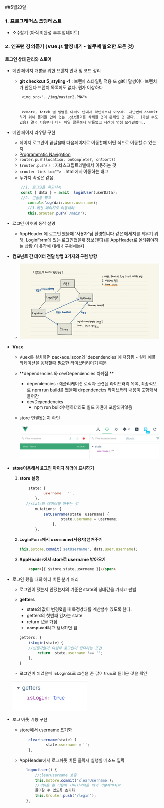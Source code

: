 ##5월20일
### 1. 프로그래머스 코딩테스트

 - 소수찾기 (아직 미완성 추후 업데이트)

### 2. 인프런 강의듣기 (Vue.js 끝장내기 - 실무에 필요한 모든 것)
#### 로그인 상태 관리와 스토어
 - 메인 페이지 개발을 위한 브랜치 안내 및 코드 정리
	 - **git checkout 5_styling -f**  : 브랜치 스타일링 적용
			또 git이 말썽이다 브랜치가 안된다 
			브랜치 목록에도 없다. 뭔가 이상하다
      
			<img src="../img/master2.PNG">
      
      
			remote, fetch 별 방법을 다써도 안돼서 확인해보니 아무래도 지난번에 commit하기 위해 폴더들 안에 있는 .git폴더를 삭제한 것이 문제인 것 같다.. (아닐 수도 있음) 결국 처음부터 다시 파일 클론해서 만들었고 시간이 엄청 오래걸렸다.. 

 - 메인 페이지 라우팅 구현
	 - 페이지 로그인이 끝날을때 다음페이지로 이동할때 어떤 식으로 이동할 수 있는지
	 - [Programmatic Navigation](https://router.vuejs.org/guide/essentials/navigation.html#programmatic-navigation)  
	 - `router.push(location, onComplete?, onAbort?)` 
	 - ```$router.push() ```: 자바스크립트레벨에서 이동하는 것
	 - ```<router-link to=""> ``` :html에서 이동하는 태그 
	 - 두가지 속성은 같음.
   
	 ```javascript
		 //1. 로그인을 하고나서
		 const { data } = await  loginUser(userData); 
		 //2. 콘솔을 찍고			
			console.log(data.user.username); 
			//3.메인 페이지로 이동해라
			this.$router.push('/main');	
	 ```
	
 - 로그인 이후의 동작 설명
	
	 - AppHeader 에 로그인 했을때 '사용자'님 환영합니다 같은 메세지를 띄우기 위해, LoginForm에 있는 로그인했을때 정보(결과)를 AppHeader로 올려줘야하는 상황.이 동작에 대해서 구현해본다.

 - **컴포넌트 간 데이터 전달 방법 3가지와 구현 방향**
	 - <img src="../img/vuex2.jpg">
   
 - **Vuex**
	 - Vuex를 설치하면 package.jscon의 'dependencies'에 저장됨 - 실제 애플리케이션을 동작할때 필요한 라이브러리이기 때문
   
	 - **dependencies 와 devDependencies 차이점 **
		 - dependencies : 애플리케이션 로직과 관련된 라이브러리 목록, 최종적으로 npm run build를 했을때 dependencies 라이브러리 내용이 포함돼서 들어감
		 - devDependencies 
			 - npm run build수행하더라도 빌드 자원에 포함되지않음
       
	 - store 연결됐는지 확인
   
		 <img src = "../img/store연결확인.PNG">
     
		 
 -  **store이용해서 로그인 아이디 헤더에 표시하기**
	 1. **store 설정**
		 ```javascript
			 state: {
					username:  '',
				},
			//state의 데이터를 바꾸는 것
				mutations: {
					setUsername(state, username) {
							state.username = username;
						},
				},
		```
	2. **LoginForm에서 username(사용자)넘겨주기**
		```javascript
		this.$store.commit('setUsername', data.user.username);
		```
	3.  **AppHeader에서 store로 username 받아오기**
		```html
			<span>{{ $store.state.username }}</span>
		```
 - 로그인 했을 때의 헤더 버튼 분기 처리
	 - 로그인이 됐는지 안됐는지의 기준은 state의 상태값을 가지고 판별
	 - **getters**
		 - state의 값이 변경됐을때 특정상태를 계산할수 있도록 한다.
		 - getters의 첫번째 인자는 state
		 - return 값을 가짐
		 - computed라고 생각하면 됨 
		```javascript
		getters: {
			isLogin(state) {
			//빈문자열이 아닐때 로그인이 됐다라는 조건
				return  state.username !== '';
			},
		}
		```
    
	 - 로그인이 되었을때 isLogin으로 조건을 준 값이 true로 들어온 것을 확인
   
	<img src="../img/isLogin.PNG">
	
 - 로그 아웃 기능 구현
	 - store에서 username 초기화
		```javascript
			clearUsername(state) {
					state.username = '';	
			},
		```
		
	 - AppHeader에서 로그아웃 버튼 클릭시 실행할 메소드 입력
		 ```javascript
			logoutUser() {
				//clearUsername 호출
				this.$store.commit('clearUsername'); 
				//커밋을 한 다음에 서버시작했을 때의 기본페이지로 
				돌아갈 수 있도록 초기화
				this.$router.push('/login');
			},
		```
			 

		 
